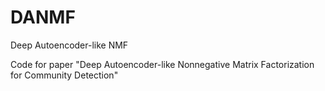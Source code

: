 # DANMF

Deep Autoencoder-like NMF

Code for paper "Deep Autoencoder-like Nonnegative Matrix Factorization for Community Detection"
